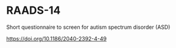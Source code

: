 # RAADS-14

Short questionnaire to screen for autism spectrum disorder (ASD)

https://doi.org/10.1186/2040-2392-4-49
